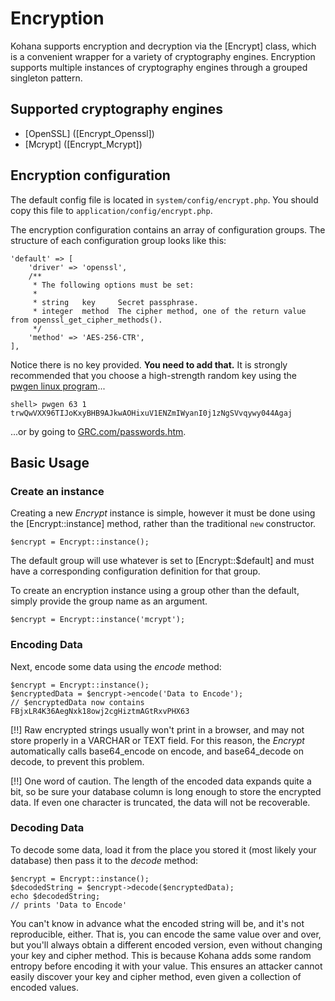 # Encryption

Kohana supports encryption and decryption via the [Encrypt] class,
which is a convenient wrapper for a variety of cryptography engines.
Encryption supports multiple instances of cryptography engines through a grouped singleton pattern.

## Supported cryptography engines

 *  [OpenSSL] ([Encrypt_Openssl])
 *  [Mcrypt] ([Encrypt_Mcrypt])

## Encryption configuration

The default config file is located in `system/config/encrypt.php`.
You should copy this file to `application/config/encrypt.php`.

The encryption configuration contains an array of configuration groups.
The structure of each configuration group looks like this:

    'default' => [
        'driver' => 'openssl',
        /**
         * The following options must be set:
         *
         * string   key     Secret passphrase.
         * integer  method  The cipher method, one of the return value from openssl_get_cipher_methods().
         */
        'method' => 'AES-256-CTR',
    ],

Notice there is no key provided. **You need to add that.**
It is strongly recommended that you choose a high-strength random key using the [pwgen linux program](http://linux.die.net/man/1/pwgen)...

    shell> pwgen 63 1
    trwQwVXX96TIJoKxyBHB9AJkwAOHixuV1ENZmIWyanI0j1zNgSVvqywy044Agaj

...or by going to [GRC.com/passwords.htm](https://www.grc.com/passwords.htm).

## Basic Usage

### Create an instance

Creating a new _Encrypt_ instance is simple, however it must be done using the [Encrypt::instance] method,
rather than the traditional `new` constructor.

    $encrypt = Encrypt::instance();

The default group will use whatever is set to [Encrypt::$default] and must have a corresponding configuration definition for that group.

To create an encryption instance using a group other than the default, simply provide the group name as an argument.

    $encrypt = Encrypt::instance('mcrypt');

### Encoding Data

Next, encode some data using the *encode* method:

    $encrypt = Encrypt::instance();
    $encryptedData = $encrypt->encode('Data to Encode');
    // $encryptedData now contains FBjxLR4K36AegNxk18owj2cgHiztmAGtRxvPHX63

[!!] Raw encrypted strings usually won't print in a browser,
and may not store properly in a VARCHAR or TEXT field.
For this reason, the _Encrypt_ automatically calls base64_encode on encode,
and base64_decode on decode, to prevent this problem.

[!!] One word of caution. The length of the encoded data expands quite a bit, so be sure your database column is long enough to store the encrypted data. If even one character is truncated, the data will not be recoverable.

### Decoding Data

To decode some data, load it from the place you stored it (most likely your database) then pass it to the *decode* method:

    $encrypt = Encrypt::instance();
    $decodedString = $encrypt->decode($encryptedData);
    echo $decodedString;
    // prints 'Data to Encode'

You can't know in advance what the encoded string will be, and it's not reproducible, either.
That is, you can encode the same value over and over, but you'll always obtain a different encoded version,
even without changing your key and cipher method. This is because Kohana adds some random entropy before encoding it with your value.
This ensures an attacker cannot easily discover your key and cipher method, even given a collection of encoded values.